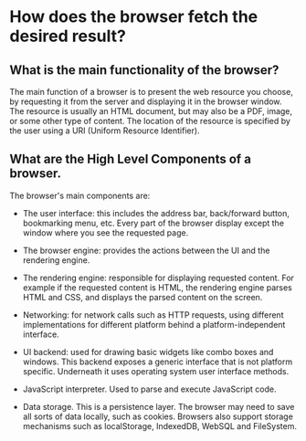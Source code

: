 # How does the browser fetch the desired result?

## What is the main functionality of the browser?

The main function of a browser is to present the web resource you choose, by requesting it from the server and displaying it in the browser window. The resource is usually an HTML document, but may also be a PDF, image, or some other type of content. The location of the resource is specified by the user using a URI (Uniform Resource Identifier).

## What are the High Level Components of a browser.

The browser's main components are:

- The user interface: this includes the address bar, back/forward button, bookmarking menu, etc. Every part of the browser display except the window where you see the requested page.

- The browser engine: provides the actions between the UI and the rendering engine.

- The rendering engine: responsible for displaying requested content. For example if the requested content is HTML, the rendering engine parses HTML and CSS, and displays the parsed content on the screen.

- Networking: for network calls such as HTTP requests, using different implementations for different platform behind a platform-independent interface.

- UI backend: used for drawing basic widgets like combo boxes and windows. This backend exposes a generic interface that is not platform specific. Underneath it uses operating system user interface methods.

- JavaScript interpreter. Used to parse and execute JavaScript code.

- Data storage. This is a persistence layer. The browser may need to save all sorts of data locally, such as cookies. Browsers also support storage mechanisms such as localStorage, IndexedDB, WebSQL and FileSystem.

